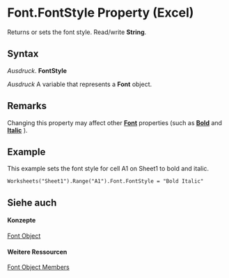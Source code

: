 
# Font.FontStyle Property (Excel)

Returns or sets the font style. Read/write  **String**.


## Syntax

 _Ausdruck_. **FontStyle**

 _Ausdruck_ A variable that represents a **Font** object.


## Remarks

Changing this property may affect other  **[Font](f4788ba4-1c4c-2f03-4d73-194bc9316825.md)** properties (such as **[Bold](19773cce-32d3-b07f-4650-5a19a4aa469a.md)** and **[Italic](5c1f9cd5-e994-3bed-f8ad-ab2ee2d64e7a.md)** ).


## Example

This example sets the font style for cell A1 on Sheet1 to bold and italic.


```
Worksheets("Sheet1").Range("A1").Font.FontStyle = "Bold Italic"
```


## Siehe auch


#### Konzepte


[Font Object](f4788ba4-1c4c-2f03-4d73-194bc9316825.md)
#### Weitere Ressourcen


[Font Object Members](http://msdn.microsoft.com/library/537d89ae-59c5-0420-029a-32a2c385f02c%28Office.15%29.aspx)